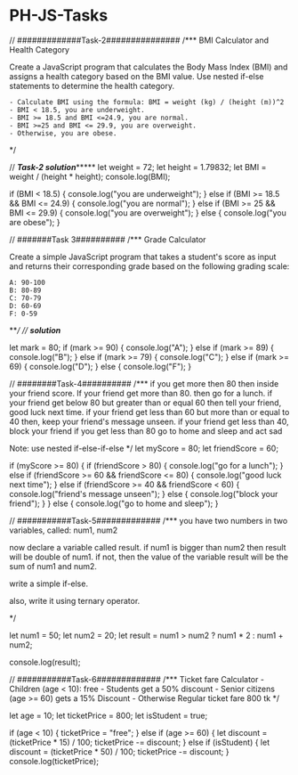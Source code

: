 # PH-JS-Tasks

// #############Task-2###############
/*** 
BMI Calculator and Health Category

Create a JavaScript program that calculates the Body Mass Index (BMI) and assigns a health category based on the BMI value. Use nested if-else statements to determine the health category.

    - Calculate BMI using the formula: BMI = weight (kg) / (height (m))^2
    - BMI < 18.5, you are underweight.
    - BMI >= 18.5 and BMI <=24.9, you are normal.
    - BMI >=25 and BMI <= 29.9, you are overweight.
    - Otherwise, you are obese.
*/

// *********Task-2 solution**************
let weight = 72;
let height = 1.79832;
let BMI = weight / (height * height);
console.log(BMI);

if (BMI < 18.5) {
  console.log("you are underweight");
} else if (BMI >= 18.5 && BMI <= 24.9) {
  console.log("you are normal");
} else if (BMI >= 25 && BMI <= 29.9) {
  console.log("you are overweight");
} else {
  console.log("you are obese");
}

// #######Task 3##########
/***
Grade Calculator

Create a simple JavaScript program that takes a student's score as input and returns their corresponding grade based on the following grading scale:

    A: 90-100
    B: 80-89
    C: 70-79
    D: 60-69
    F: 0-59
***/
// *********solution**********

let mark = 80;
if (mark >= 90) {
  console.log("A");
} else if (mark >= 89) {
  console.log("B");
} else if (mark >= 79) {
  console.log("C");
} else if (mark >= 69) {
  console.log("D");
} else {
  console.log("F");
}

// ########Task-4##########
/***
if you get more then 80 then inside your friend score. 
    If your friend get more than 80. then go for a lunch. 
    if your friend get below 80 but greater than or equal 60 then tell your friend, good luck next time. 
    if your friend get less than 60 but more than or equal to 40 then, keep your friend's message unseen.
    if your friend get less than 40, block your friend
if you get less than 80 go to home and sleep and act sad

Note: 
use nested if-else-if-else
*/
let myScore = 80;
let friendScore = 60;

if (myScore >= 80) {
  if (friendScore > 80) {
    console.log("go for a lunch");
  } else if (friendScore >= 60 && friendScore <= 80) {
    console.log("good luck next time");
  } else if (friendScore >= 40 && friendScore < 60) {
    console.log("friend's message unseen");
  } else {
    console.log("block your friend");
  }
} else {
  console.log("go to home and sleep");
}

// ###########Task-5#############
/***
you have two numbers in two variables, called: num1, num2

now declare a variable called result. 
if num1 is bigger than num2 then result will be double of num1. if not, then the value of the variable result will be the sum of num1 and num2.

write a simple if-else. 

also, write it using ternary operator.

 */

let num1 = 50;
let num2 = 20;
let result = num1 > num2 ? num1 * 2 : num1 + num2;

console.log(result);

// ###########Task-6#############
/***
Ticket fare Calculator
    - Children (age < 10): free
    - Students get a 50% discount
    - Senior citizens (age >= 60) gets a 15% Discount
    - Otherwise Regular ticket fare 800 tk
*/

let age = 10;
let ticketPrice = 800;
let isStudent = true;

if (age < 10) {
  ticketPrice = "free";
} else if (age >= 60) {
  let discount = (ticketPrice * 15) / 100;
  ticketPrice -= discount;
} else if (isStudent) {
  let discount = (ticketPrice * 50) / 100;
  ticketPrice -= discount;
}
console.log(ticketPrice);
